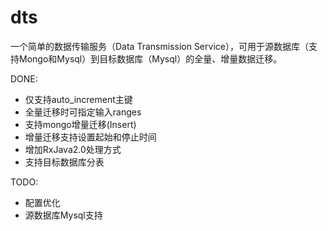 # dts
一个简单的数据传输服务（Data Transmission Service），可用于源数据库（支持Mongo和Mysql）到目标数据库（Mysql）的全量、增量数据迁移。

DONE:
- 仅支持auto_increment主键
- 全量迁移时可指定输入ranges
- 支持mongo增量迁移(Insert)
- 增量迁移支持设置起始和停止时间
- 增加RxJava2.0处理方式
- 支持目标数据库分表

TODO:
- 配置优化
- 源数据库Mysql支持